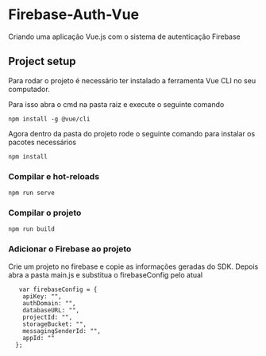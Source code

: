 # Firebase-Auth-Vue

Criando uma aplicação Vue.js com o sistema de autenticação Firebase

## Project setup

Para rodar o projeto é necessário ter instalado a ferramenta Vue CLI no seu computador.

Para isso abra o cmd na pasta raiz e execute o seguinte comando 
```
npm install -g @vue/cli
```

Agora dentro da pasta do projeto rode o seguinte comando para instalar os pacotes necessários
```
npm install
```

### Compilar e hot-reloads
```
npm run serve
```

### Compilar o projeto
```
npm run build
```

### Adicionar o Firebase ao projeto

Crie um projeto no firebase e copie as informações geradas do SDK. 
Depois abra a pasta main.js e substitua o firebaseConfig pelo atual

```
   var firebaseConfig = {
    apiKey: "",
    authDomain: "",
    databaseURL: "",
    projectId: "",
    storageBucket: "",
    messagingSenderId: "",
    appId: ""
  };
```











